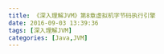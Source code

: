 ```yaml
---
title: 《深入理解JVM》第8章虚拟机字节码执行引擎
date: 2016-09-03 13:39:36
tags: [深入理解JVM]
categories: [Java,JVM]
---
```

